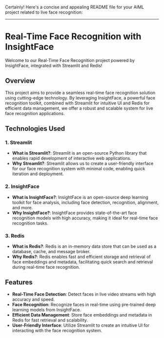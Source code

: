 Certainly! Here's a concise and appealing README file for your AIML project related to live face recognition:

---

# Real-Time Face Recognition with InsightFace

Welcome to our Real-Time Face Recognition project powered by InsightFace, integrated with Streamlit and Redis!

## Overview

This project aims to provide a seamless real-time face recognition solution using cutting-edge technology. By leveraging InsightFace, a powerful face recognition toolkit, combined with Streamlit for intuitive UI and Redis for efficient data management, we offer a robust and scalable system for live face recognition applications.

## Technologies Used

### 1. Streamlit
- **What is Streamlit?**: Streamlit is an open-source Python library that enables rapid development of interactive web applications.
- **Why Streamlit?**: Streamlit allows us to create a user-friendly interface for our face recognition system with minimal code, enabling quick iteration and deployment.

### 2. InsightFace
- **What is InsightFace?**: InsightFace is an open-source deep learning toolkit for face analysis, including face detection, recognition, alignment, and more.
- **Why InsightFace?**: InsightFace provides state-of-the-art face recognition models with high accuracy, making it ideal for real-time face recognition tasks.

### 3. Redis
- **What is Redis?**: Redis is an in-memory data store that can be used as a database, cache, and message broker.
- **Why Redis?**: Redis enables fast and efficient storage and retrieval of face embeddings and metadata, facilitating quick search and retrieval during real-time face recognition.

## Features

- **Real-Time Face Detection**: Detect faces in live video streams with high accuracy and speed.
- **Face Recognition**: Recognize faces in real-time using pre-trained deep learning models from InsightFace.
- **Efficient Data Management**: Store face embeddings and metadata in Redis for fast retrieval and scalability.
- **User-Friendly Interface**: Utilize Streamlit to create an intuitive UI for interacting with the face recognition system.
